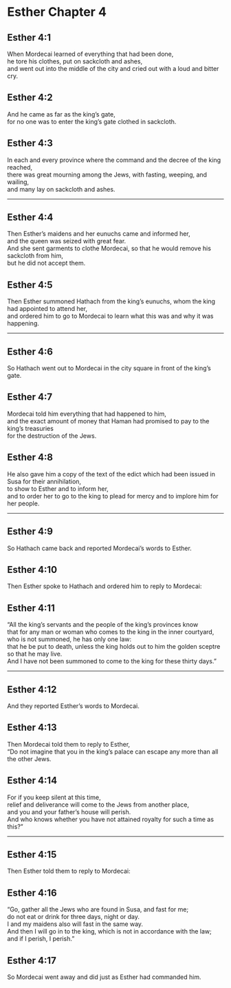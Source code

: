 # Esther Chapter 4

## Esther 4:1

When Mordecai learned of everything that had been done,  
he tore his clothes, put on sackcloth and ashes,  
and went out into the middle of the city and cried out with a loud and bitter cry.

## Esther 4:2

And he came as far as the king’s gate,  
for no one was to enter the king’s gate clothed in sackcloth.

## Esther 4:3

In each and every province where the command and the decree of the king reached,  
there was great mourning among the Jews, with fasting, weeping, and wailing,  
and many lay on sackcloth and ashes.

---

## Esther 4:4

Then Esther’s maidens and her eunuchs came and informed her,  
and the queen was seized with great fear.  
And she sent garments to clothe Mordecai, so that he would remove his sackcloth from him,  
but he did not accept them.

## Esther 4:5

Then Esther summoned Hathach from the king’s eunuchs, whom the king had appointed to attend her,  
and ordered him to go to Mordecai to learn what this was and why it was happening.

---

## Esther 4:6

So Hathach went out to Mordecai in the city square in front of the king’s gate.

## Esther 4:7

Mordecai told him everything that had happened to him,  
and the exact amount of money that Haman had promised to pay to the king’s treasuries  
for the destruction of the Jews.

## Esther 4:8

He also gave him a copy of the text of the edict which had been issued in Susa for their annihilation,  
to show to Esther and to inform her,  
and to order her to go to the king to plead for mercy and to implore him for her people.

---

## Esther 4:9

So Hathach came back and reported Mordecai’s words to Esther.

## Esther 4:10

Then Esther spoke to Hathach and ordered him to reply to Mordecai:

## Esther 4:11

“All the king’s servants and the people of the king’s provinces know  
that for any man or woman who comes to the king in the inner courtyard,  
who is not summoned, he has only one law:  
that he be put to death, unless the king holds out to him the golden sceptre so that he may live.  
And I have not been summoned to come to the king for these thirty days.”

---

## Esther 4:12

And they reported Esther’s words to Mordecai.

## Esther 4:13

Then Mordecai told them to reply to Esther,  
“Do not imagine that you in the king’s palace can escape any more than all the other Jews.

## Esther 4:14

For if you keep silent at this time,  
relief and deliverance will come to the Jews from another place,  
and you and your father’s house will perish.  
And who knows whether you have not attained royalty for such a time as this?”

---

## Esther 4:15

Then Esther told them to reply to Mordecai:

## Esther 4:16

“Go, gather all the Jews who are found in Susa, and fast for me;  
do not eat or drink for three days, night or day.  
I and my maidens also will fast in the same way.  
And then I will go in to the king, which is not in accordance with the law;  
and if I perish, I perish.”

## Esther 4:17

So Mordecai went away and did just as Esther had commanded him.
